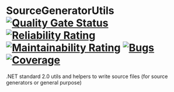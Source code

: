 # SourceGeneratorUtils [![Quality Gate Status](https://sonarcloud.io/api/project_badges/measure?project=thenameless314159_SourceGeneratorUtils&metric=alert_status)](https://sonarcloud.io/summary/new_code?id=thenameless314159_SourceGeneratorUtils) [![Reliability Rating](https://sonarcloud.io/api/project_badges/measure?project=thenameless314159_SourceGeneratorUtils&metric=reliability_rating)](https://sonarcloud.io/summary/new_code?id=thenameless314159_SourceGeneratorUtils) [![Maintainability Rating](https://sonarcloud.io/api/project_badges/measure?project=thenameless314159_SourceGeneratorUtils&metric=sqale_rating)](https://sonarcloud.io/summary/new_code?id=thenameless314159_SourceGeneratorUtils) [![Bugs](https://sonarcloud.io/api/project_badges/measure?project=thenameless314159_SourceGeneratorUtils&metric=bugs)](https://sonarcloud.io/summary/new_code?id=thenameless314159_SourceGeneratorUtils) [![Coverage](https://sonarcloud.io/api/project_badges/measure?project=thenameless314159_SourceGeneratorUtils&metric=coverage)](https://sonarcloud.io/summary/new_code?id=thenameless314159_SourceGeneratorUtils)
.NET standard 2.0 utils and helpers to write source files (for source generators or general purpose)
